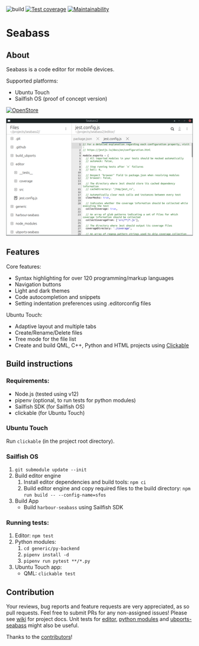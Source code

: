 ![build](https://github.com/milikhin/seabass2/workflows/build/badge.svg)
[![Test coverage](https://api.codeclimate.com/v1/badges/83fe45078487708c6061/test_coverage)](https://codeclimate.com/github/milikhin/seabass2/test_coverage)
[![Maintainability](https://api.codeclimate.com/v1/badges/83fe45078487708c6061/maintainability)](https://codeclimate.com/github/milikhin/seabass2/maintainability)

# Seabass
## About

Seabass is a code editor for mobile devices.

Supported platforms:

* Ubuntu Touch
* Sailfish OS (proof of concept version)

[![OpenStore](https://open-store.io/badges/en_US.png)](https://open-store.io/app/seabass2.mikhael)

![Seabass on Ubuntu Touch](https://github.com/milikhin/milikhin.github.io/raw/master/img/seabass/seabass-desktop.png)

## Features

Core features:
* Syntax highlighting for over 120 programming/markup languages
* Navigation buttons
* Light and dark themes
* Code autocompletion and snippets
* Setting indentation preferences using .editorconfig files

Ubuntu Touch:
* Adaptive layout and multiple tabs
* Create/Rename/Delete files
* Tree mode for the file list
* Create and build QML, C++, Python and HTML projects using [Clickable](https://gitlab.com/clickable/clickable)

## Build instructions

### Requirements:

* Node.js (tested using v12)
* pipenv (optional, to run tests for python modules)
* Sailfish SDK (for Sailfish OS)
* clickable (for Ubuntu Touch)

### Ubuntu Touch

Run `clickable` (in the project root directory).

### Sailfish OS

1. `git submodule update --init`
1. Build editor engine
   1. Install editor dependencies and build tools: `npm ci`
   1. Build editor engine and copy required files to the build directory: `npm run build -- --config-name=sfos`
1. Build App
   * Build `harbour-seabass` using Sailfish SDK

### Running tests:

1. Editor: `npm test`
1. Python modules:  
   1. `cd generic/py-backend`
   1. `pipenv install -d`
   1. `pipenv run pytest **/*.py`
1. Ubuntu Touch app:
   * QML: `clickable test`

## Contribution

Your reviews, bug reports and feature requests are very appreciated, as so pull requests.
Feel free to submit PRs for any non-assigned issues!
Please see [wiki](https://github.com/milikhin/seabass2/wiki) for project docs. Unit tests for [editor](https://github.com/milikhin/seabass2/tree/master/editor/__tests__),
[python modules](https://github.com/milikhin/seabass2/tree/master/generic/py-backend/tests) and
[ubports-seabass](https://github.com/milikhin/seabass2/tree/master/ubports-seabass/tests) might also be useful.

Thanks to the [contributors](https://github.com/milikhin/seabass2/graphs/contributors)!
